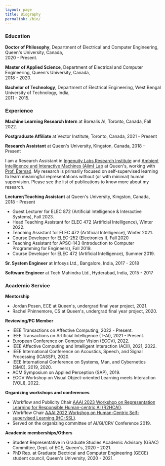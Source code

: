 ```yaml
---
layout: page
title: Biography
permalink: /bio/
---
```


<a name="/education"></a>

### Education

**Doctor of Philosophy**, Department of Electrical and Computer Engineering, Queen's University, Canada, <br> 2020 - Present.

**Master of Applied Science**, Department of Electrical and Computer Engineering, Queen's University, Canada, <br> 2018 - 2020.

**Bachelor of Technology**, Department of Electrical Engineering, West Bengal University of Technology, India, <br> 2011 - 2015.

<a name="/experience"></a>

### Experience

**Machine Learning Research Intern** at Borealis AI, Toronto, Canada, Fall 2022.

**Postgraduate Affiliate** at Vector Institute, Toronto, Canada, 2021 - Present

**Research Assistant** at Queen's University, Kingston, Canada, 2018 - Present

I am a Research Assistant in [Ingenuity Labs Research Institute](https://ingenuitylabs.queensu.ca/) and [Ambient Intelligence and Interactive Machines (Aiim) Lab](https://www.aiimlab.com/) at Queen's, working with [Prof. Etemad](https://www.aiimlab.com/director). My research is primarily focused on self-supervised learning to learn meaningful representations without (or with minimal) human supervision. Please see the list of publications to know more about my research.

**Lecturer/Teaching Assistant** at Queen's University, Kingston, Canada, 2018 - Present

<!-- - Head Teaching Assistant for ELEC 472 (Artificial Intelligence), Winter 2023. -->
- Guest Lecturer for ELEC 872 (Artificial Intelligence & Interactive Systems), Fall 2023. 
- Head Teaching Assistant for ELEC 472 (Artificial Intelligence), Winter 2022.
- Teaching Assistant for ELEC 472 (Artificial Intelligence), Winter 2021.
- Course Developer for ELEC-252 (Electronics I), Fall 2020
- Teaching Assistant for APSC-143 (Introduction to Computer Programming for Engineers), Fall 2019.
- Course Developer for ELEC 472 (Artificial Intelligence), Summer 2019.

**Sr. System Engineer** at Infosys Ltd., Bangalore, India, 2017 - 2018

**Software Engineer** at Tech Mahindra Ltd., Hyderabad, India, 2015 - 2017

<a name="/academic_service"></a>

### Academic Service 

**Mentorship**
- Jordan Posen, ECE at Queen's, undergrad final year project, 2021.
- Rachel Phinnemore, CS at Queen's, undergrad final year project, 2020.

**Reviewing/PC Member**
- IEEE Transactions on Affective Computing, 2022 - Present.
- IEEE Transactions on Artificial Intelligence (T-AI), 2021 - Present.
- European Conference on Computer Vision (ECCV), 2022.
- IEEE Affective Computing and Intelligent Interaction (ACII), 2021, 2022.
- IEEE International Conference on Acoustics, Speech, and Signal Processing (ICASSP), 2020.
- IEEE International Conference on Systems, Man, and Cybernetics (SMC), 2019, 2020.
- ACM Symposium on Applied Perception (SAP), 2019.
- ECCV Workshop on Visual Object-oriented Learning meets Interaction (VOLI), 2022.

**Organizing workshops and conferences**
- Workflow and Publicity Chair [AAAI 2023 Workshop on Representation Learning for Responsible Human-centric AI (R2HCAI)](https://r2hcai.github.io/AAAI-23/). 
- Workflow Chair [AAAI 2022 Workshop on Human-Centric Self-supervised Learning (HC-SSL)](https://hcssl.github.io/AAAI-22/). 
- Served on the organizing committee of AI/GI/CRV Conference 2019.

**Academic memberships/Others**
- Student Representative in Graduate Studies Academic Advisory (GSAC) Committee, Dept. of ECE, Queen's, 2020 - 2021.
- PhD Rep. at Graduate Electrical and Computer Engineering (GECE) student council, Queen's University, 2020 - 2021.
<!-- - Member of IEEE Signal Processing Society (IEEE SPS), 2020 - 2021. -->
<!-- - IEEE Graduate Student Member 2020 - Present. -->
<!-- - Student member of Association for the Advancement of Affective Computing (AAAC), 2019 - 2021. -->

<!-- ### Talks/Presentations

- Poster presentation at Robotics and AI Symposium, Ingunity Labs, 2022. **Honourable Mention**
- Poster presentation at FEAS Research Symposium, Queen’s University, Canada, 2022. **Honourable Mention**
- Poster presentation at Robotics and AI Symposium, Ingunity Labs, 2021. **Best Poster Award**
- Paper talk at AAAI, 2021.
- Paper talk at ICASSP, 2020.
- Poster presentation at FEAS Research Symposium, Queen’s University, Canada, 2019.
- Paper talk at ACII, 2019.
 -->
